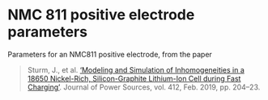 # NMC 811 positive electrode parameters

Parameters for an NMC811 positive electrode, from the paper

> Sturm, J., et al. [‘Modeling and Simulation of Inhomogeneities in a 18650 Nickel-Rich, Silicon-Graphite Lithium-Ion Cell during Fast Charging’](https://doi.org/10.1016/j.jpowsour.2018.11.043.). Journal of Power Sources, vol. 412, Feb. 2019, pp. 204–23. 